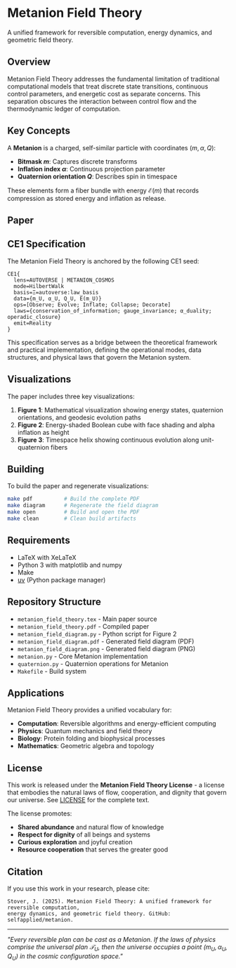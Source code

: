 # Metanion Field Theory

A unified framework for reversible computation, energy dynamics, and geometric field theory.

## Overview

Metanion Field Theory addresses the fundamental limitation of traditional computational models that treat discrete state transitions, continuous control parameters, and energetic cost as separate concerns. This separation obscures the interaction between control flow and the thermodynamic ledger of computation.

## Key Concepts

A **Metanion** is a charged, self-similar particle with coordinates $(m, \alpha, Q)$:
- **Bitmask $m$**: Captures discrete transforms
- **Inflation index $\alpha$**: Continuous projection parameter  
- **Quaternion orientation $Q$**: Describes spin in timespace

These elements form a fiber bundle with energy $\mathcal{E}(m)$ that records compression as stored energy and inflation as release.

## Paper

## CE1 Specification

The Metanion Field Theory is anchored by the following CE1 seed:

```ce1
CE1{
  lens=AUTOVERSE | METANION_COSMOS
  mode=HilbertWalk
  basis=Ξ=autoverse:law_basis
  data={m_U, α_U, Q_U, E(m_U)}
  ops=[Observe; Evolve; Inflate; Collapse; Decorate]
  laws={conservation_of_information; gauge_invariance; α_duality; operadic_closure}
  emit=Reality
}
```

This specification serves as a bridge between the theoretical framework and practical implementation, defining the operational modes, data structures, and physical laws that govern the Metanion system.

## Visualizations

The paper includes three key visualizations:

1. **Figure 1**: Mathematical visualization showing energy states, quaternion orientations, and geodesic evolution paths
2. **Figure 2**: Energy-shaded Boolean cube with face shading and alpha inflation as height
3. **Figure 3**: Timespace helix showing continuous evolution along unit-quaternion fibers

## Building

To build the paper and regenerate visualizations:

```bash
make pdf          # Build the complete PDF
make diagram      # Regenerate the field diagram
make open         # Build and open the PDF
make clean        # Clean build artifacts
```

## Requirements

- LaTeX with XeLaTeX
- Python 3 with matplotlib and numpy
- Make
- [uv](https://docs.astral.sh/uv/) (Python package manager)

## Repository Structure

- `metanion_field_theory.tex` - Main paper source
- `metanion_field_theory.pdf` - Compiled paper
- `metanion_field_diagram.py` - Python script for Figure 2
- `metanion_field_diagram.pdf` - Generated field diagram (PDF)
- `metanion_field_diagram.png` - Generated field diagram (PNG)
- `metanion.py` - Core Metanion implementation
- `quaternion.py` - Quaternion operations for Metanion
- `Makefile` - Build system

## Applications

Metanion Field Theory provides a unified vocabulary for:
- **Computation**: Reversible algorithms and energy-efficient computing
- **Physics**: Quantum mechanics and field theory
- **Biology**: Protein folding and biophysical processes
- **Mathematics**: Geometric algebra and topology

## License

This work is released under the **Metanion Field Theory License** - a license that embodies the natural laws of flow, cooperation, and dignity that govern our universe. See [LICENSE](LICENSE) for the complete text.

The license promotes:
- **Shared abundance** and natural flow of knowledge
- **Respect for dignity** of all beings and systems  
- **Curious exploration** and joyful creation
- **Resource cooperation** that serves the greater good

## Citation

If you use this work in your research, please cite:

```
Stover, J. (2025). Metanion Field Theory: A unified framework for reversible computation, 
energy dynamics, and geometric field theory. GitHub: selfapplied/metanion.
```

---

*"Every reversible plan can be cast as a Metanion. If the laws of physics comprise the universal plan $\mathcal{T}_U$, then the universe occupies a point $(m_U, \alpha_U, Q_U)$ in the cosmic configuration space."*
